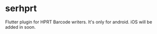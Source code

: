 # serhprt

Flutter plugin for HPRT Barcode writers.
It's only for android. iOS will be added in soon.